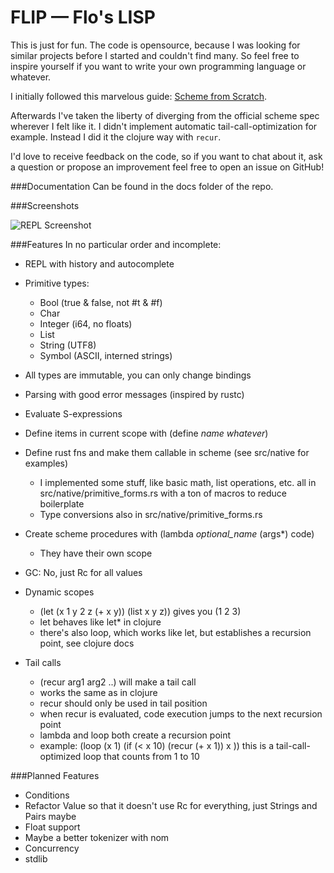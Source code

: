 FLIP — Flo's LISP
====================

This is just for fun. The code is opensource, because I was looking for similar projects
before I started and couldn't find many. So feel free to inspire yourself if you want to write
your own programming language or whatever.

I initially followed this marvelous guide: [Scheme from Scratch](http://peter.michaux.ca/articles/scheme-from-scratch-introduction).

Afterwards I've taken the liberty of diverging from the official scheme spec wherever I felt like it.
I didn't implement automatic tail-call-optimization for example. Instead I did it the
clojure way with `recur`.

I'd love to receive feedback on the code, so if you want to chat about it, ask a question
or propose an improvement feel free to open an issue on GitHub!

###Documentation
Can be found in the docs folder of the repo.

###Screenshots

![REPL Screenshot](https://cloud.githubusercontent.com/assets/5130545/21939319/84b57bdc-d9bf-11e6-95c8-a769d90e25b3.png)

###Features
In no particular order and incomplete:

- REPL with history and autocomplete

- Primitive types:
  - Bool (true & false, not #t & #f)
  - Char
  - Integer (i64, no floats)
  - List
  - String (UTF8)
  - Symbol (ASCII, interned strings)

- All types are immutable, you can only change bindings

- Parsing with good error messages (inspired by rustc)

- Evaluate S-expressions

- Define items in current scope with (define *name* *whatever*)

- Define rust fns and make them callable in scheme (see src/native for examples)
  - I implemented some stuff, like basic math, list operations, etc. all in src/native/primitive_forms.rs with a ton of macros to reduce boilerplate
  - Type conversions also in src/native/primitive_forms.rs

- Create scheme procedures with (lambda *optional_name* (args*) code)
  - They have their own scope

- GC: No, just Rc for all values

- Dynamic scopes
  - (let (x 1 y 2 z (+ x y)) (list x y z)) gives you (1 2 3)
  - let behaves like let* in clojure
  - there's also loop, which works like let, but establishes a recursion point, see clojure docs

- Tail calls
  - (recur arg1 arg2 ..) will make a tail call
  - works the same as in clojure
  - recur should only be used in tail position
  - when recur is evaluated, code execution jumps to the next recursion point
  - lambda and loop both create a recursion point
  - example: (loop (x 1) (if (< x 10) (recur (+ x 1)) x )) this is a tail-call-optimized loop that counts from 1 to 10

###Planned Features

- Conditions
- Refactor Value so that it doesn't use Rc for everything, just Strings and Pairs maybe
- Float support
- Maybe a better tokenizer with nom
- Concurrency
- stdlib
